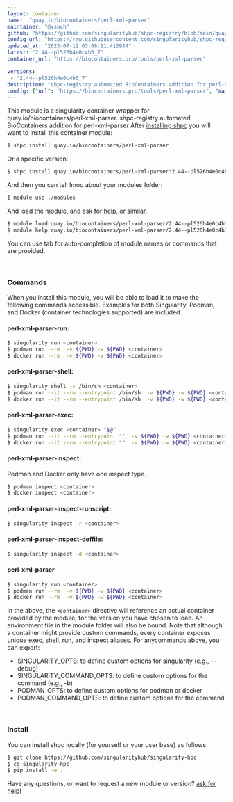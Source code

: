 ```yaml
---
layout: container
name:  "quay.io/biocontainers/perl-xml-parser"
maintainer: "@vsoch"
github: "https://github.com/singularityhub/shpc-registry/blob/main/quay.io/biocontainers/perl-xml-parser/container.yaml"
config_url: "https://raw.githubusercontent.com/singularityhub/shpc-registry/main/quay.io/biocontainers/perl-xml-parser/container.yaml"
updated_at: "2023-07-12 03:08:11.413934"
latest: "2.44--pl526h4e0c4b3_7"
container_url: "https://biocontainers.pro/tools/perl-xml-parser"

versions:
 - "2.44--pl526h4e0c4b3_7"
description: "shpc-registry automated BioContainers addition for perl-xml-parser"
config: {"url": "https://biocontainers.pro/tools/perl-xml-parser", "maintainer": "@vsoch", "description": "shpc-registry automated BioContainers addition for perl-xml-parser", "latest": {"2.44--pl526h4e0c4b3_7": "sha256:e6fee8bc471f63ac1fa9a4a5c898ffdf0be3333ebb2e01534ffbb13258ed54c3"}, "tags": {"2.44--pl526h4e0c4b3_7": "sha256:e6fee8bc471f63ac1fa9a4a5c898ffdf0be3333ebb2e01534ffbb13258ed54c3"}, "docker": "quay.io/biocontainers/perl-xml-parser"}
---
```


This module is a singularity container wrapper for quay.io/biocontainers/perl-xml-parser.
shpc-registry automated BioContainers addition for perl-xml-parser
After [installing shpc](#install) you will want to install this container module:


```bash
$ shpc install quay.io/biocontainers/perl-xml-parser
```

Or a specific version:

```bash
$ shpc install quay.io/biocontainers/perl-xml-parser:2.44--pl526h4e0c4b3_7
```

And then you can tell lmod about your modules folder:

```bash
$ module use ./modules
```

And load the module, and ask for help, or similar.

```bash
$ module load quay.io/biocontainers/perl-xml-parser/2.44--pl526h4e0c4b3_7
$ module help quay.io/biocontainers/perl-xml-parser/2.44--pl526h4e0c4b3_7
```

You can use tab for auto-completion of module names or commands that are provided.

<br>

### Commands

When you install this module, you will be able to load it to make the following commands accessible.
Examples for both Singularity, Podman, and Docker (container technologies supported) are included.

#### perl-xml-parser-run:

```bash
$ singularity run <container>
$ podman run --rm  -v ${PWD} -w ${PWD} <container>
$ docker run --rm  -v ${PWD} -w ${PWD} <container>
```

#### perl-xml-parser-shell:

```bash
$ singularity shell -s /bin/sh <container>
$ podman run --it --rm --entrypoint /bin/sh  -v ${PWD} -w ${PWD} <container>
$ docker run --it --rm --entrypoint /bin/sh  -v ${PWD} -w ${PWD} <container>
```

#### perl-xml-parser-exec:

```bash
$ singularity exec <container> "$@"
$ podman run --it --rm --entrypoint ""  -v ${PWD} -w ${PWD} <container> "$@"
$ docker run --it --rm --entrypoint ""  -v ${PWD} -w ${PWD} <container> "$@"
```

#### perl-xml-parser-inspect:

Podman and Docker only have one inspect type.

```bash
$ podman inspect <container>
$ docker inspect <container>
```

#### perl-xml-parser-inspect-runscript:

```bash
$ singularity inspect -r <container>
```

#### perl-xml-parser-inspect-deffile:

```bash
$ singularity inspect -d <container>
```



#### perl-xml-parser

```bash
$ singularity run <container>
$ podman run --rm  -v ${PWD} -w ${PWD} <container>
$ docker run --rm  -v ${PWD} -w ${PWD} <container>
```


In the above, the `<container>` directive will reference an actual container provided
by the module, for the version you have chosen to load. An environment file in the
module folder will also be bound. Note that although a container
might provide custom commands, every container exposes unique exec, shell, run, and
inspect aliases. For anycommands above, you can export:

 - SINGULARITY_OPTS: to define custom options for singularity (e.g., --debug)
 - SINGULARITY_COMMAND_OPTS: to define custom options for the command (e.g., -b)
 - PODMAN_OPTS: to define custom options for podman or docker
 - PODMAN_COMMAND_OPTS: to define custom options for the command

<br>

### Install

You can install shpc locally (for yourself or your user base) as follows:

```bash
$ git clone https://github.com/singularityhub/singularity-hpc
$ cd singularity-hpc
$ pip install -e .
```

Have any questions, or want to request a new module or version? [ask for help!](https://github.com/singularityhub/singularity-hpc/issues)